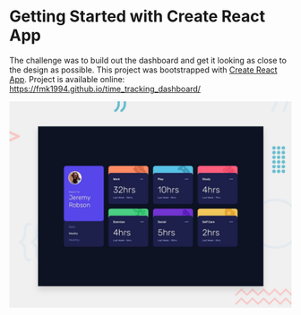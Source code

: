 # Getting Started with Create React App
The challenge was to build out the dashboard and get it looking as close to the design as possible.
This project was bootstrapped with [Create React App](https://github.com/facebook/create-react-app).
Project is available online: https://fmk1994.github.io/time_tracking_dashboard/

![Design preview for the IP address tracker coding challenge](./design/desktop-preview.jpg)
